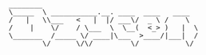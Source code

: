 <pre>

  ________                                     
  \_____  \ ___________.__. ____  ____   ____  
  /   |   \\___   <   |  |/ ___\/  _ \ /    \ 
  /    |    \/    / \___  \  \__(  <_> )   |  \
  \_______  /_____ \/ ____|\___  >____/|___|  /
          \/      \/\/         \/           \/
</pre>
